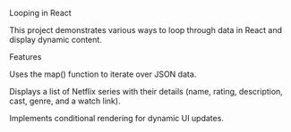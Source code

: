 Looping in React

This project demonstrates various ways to loop through data in React and display dynamic content.

Features

Uses the map() function to iterate over JSON data.

Displays a list of Netflix series with their details (name, rating, description, cast, genre, and a watch link).

Implements conditional rendering for dynamic UI updates.